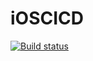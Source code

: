 # iOSCICD

[![Build status](https://build.appcenter.ms/v0.1/apps/e77a0e0d-94b9-45b0-9369-60fcc83c9d15/branches/dev/badge)](https://appcenter.ms)

